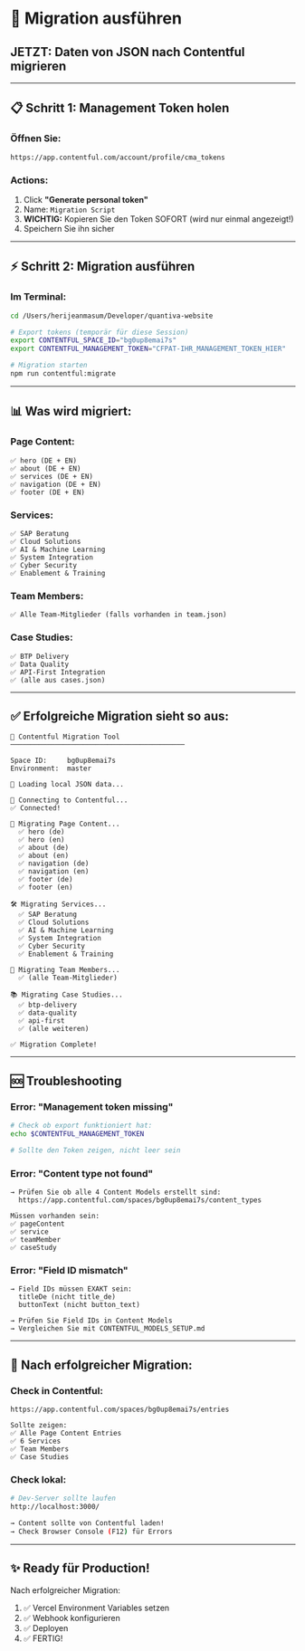 # 🚀 Migration ausführen

## JETZT: Daten von JSON nach Contentful migrieren

---

## 📋 **Schritt 1: Management Token holen**

### **Öffnen Sie:**
```
https://app.contentful.com/account/profile/cma_tokens
```

### **Actions:**
1. Click **"Generate personal token"**
2. Name: `Migration Script`
3. **WICHTIG:** Kopieren Sie den Token SOFORT (wird nur einmal angezeigt!)
4. Speichern Sie ihn sicher

---

## ⚡ **Schritt 2: Migration ausführen**

### **Im Terminal:**
```bash
cd /Users/herijeanmasum/Developer/quantiva-website

# Export tokens (temporär für diese Session)
export CONTENTFUL_SPACE_ID="bg0up8emai7s"
export CONTENTFUL_MANAGEMENT_TOKEN="CFPAT-IHR_MANAGEMENT_TOKEN_HIER"

# Migration starten
npm run contentful:migrate
```

---

## 📊 **Was wird migriert:**

### **Page Content:**
```
✅ hero (DE + EN)
✅ about (DE + EN)
✅ services (DE + EN)
✅ navigation (DE + EN)
✅ footer (DE + EN)
```

### **Services:**
```
✅ SAP Beratung
✅ Cloud Solutions
✅ AI & Machine Learning
✅ System Integration
✅ Cyber Security
✅ Enablement & Training
```

### **Team Members:**
```
✅ Alle Team-Mitglieder (falls vorhanden in team.json)
```

### **Case Studies:**
```
✅ BTP Delivery
✅ Data Quality
✅ API-First Integration
✅ (alle aus cases.json)
```

---

## ✅ **Erfolgreiche Migration sieht so aus:**

```
🚀 Contentful Migration Tool
───────────────────────────────────────────

Space ID:     bg0up8emai7s
Environment:  master

📂 Loading local JSON data...

🔌 Connecting to Contentful...
✅ Connected!

📄 Migrating Page Content...
  ✅ hero (de)
  ✅ hero (en)
  ✅ about (de)
  ✅ about (en)
  ✅ navigation (de)
  ✅ navigation (en)
  ✅ footer (de)
  ✅ footer (en)

🛠️ Migrating Services...
  ✅ SAP Beratung
  ✅ Cloud Solutions
  ✅ AI & Machine Learning
  ✅ System Integration
  ✅ Cyber Security
  ✅ Enablement & Training

👥 Migrating Team Members...
  ✅ (alle Team-Mitglieder)

📚 Migrating Case Studies...
  ✅ btp-delivery
  ✅ data-quality
  ✅ api-first
  ✅ (alle weiteren)

✅ Migration Complete!
```

---

## 🆘 **Troubleshooting**

### **Error: "Management token missing"**
```bash
# Check ob export funktioniert hat:
echo $CONTENTFUL_MANAGEMENT_TOKEN

# Sollte den Token zeigen, nicht leer sein
```

### **Error: "Content type not found"**
```
→ Prüfen Sie ob alle 4 Content Models erstellt sind:
  https://app.contentful.com/spaces/bg0up8emai7s/content_types

Müssen vorhanden sein:
✅ pageContent
✅ service
✅ teamMember
✅ caseStudy
```

### **Error: "Field ID mismatch"**
```
→ Field IDs müssen EXAKT sein:
  titleDe (nicht title_de)
  buttonText (nicht button_text)
  
→ Prüfen Sie Field IDs in Content Models
→ Vergleichen Sie mit CONTENTFUL_MODELS_SETUP.md
```

---

## 🎯 **Nach erfolgreicher Migration:**

### **Check in Contentful:**
```
https://app.contentful.com/spaces/bg0up8emai7s/entries

Sollte zeigen:
✅ Alle Page Content Entries
✅ 6 Services
✅ Team Members
✅ Case Studies
```

### **Check lokal:**
```bash
# Dev-Server sollte laufen
http://localhost:3000/

→ Content sollte von Contentful laden!
→ Check Browser Console (F12) für Errors
```

---

## ✨ **Ready für Production!**

Nach erfolgreicher Migration:
1. ✅ Vercel Environment Variables setzen
2. ✅ Webhook konfigurieren
3. ✅ Deployen
4. ✅ FERTIG!



